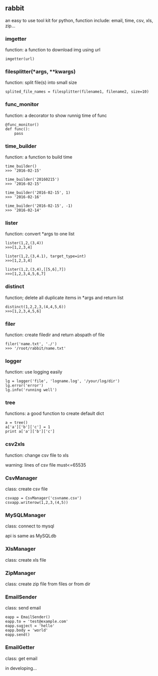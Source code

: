 ## rabbit

an easy to use tool kit for python, function include: email, time, csv, xls, zip...

### imgetter

function: a function to download img using url

	imgetter(url)

### filesplitter(*args, **kwargs)

function: split file(s) into small size

	splited_file_names = filesplitter(filename1, filename2, size=10)

### func_monitor

function: a decorator to show runnig time of func


	@func_monitor()
	def func():
		pass

### time_builder

function: a function to build time

	time_builder()
	>>> '2016-02-15'

	time_builder('20160215')
	>>> '2016-02-15'

	time_builder('2016-02-15', 1)
	>>> '2016-02-16'

	time_builder('2016-02-15', -1)
	>>> '2016-02-14'

### lister

function: convert *args to one list

	lister(1,2,(3,4))
	>>>[1,2,3,4]

	lister(1,2,(3,4.1), target_type=int)
	>>>[1,2,3,4]

	lister(1,2,(3,4),[[5,6],7])
	>>>[1,2,3,4,5,6,7]


### distinct

function; delete all duplicate items in *args and return list

	distinct(1,2,2,3,(4,4,5,6))
	>>>[1,2,3,4,5,6]

### filer

function: create filedir and return abspath of file

	filer('name.txt', './')
	>>> '/root/rabbit/name.txt'

### logger

function: use logging easily

	lg = logger('file', 'logname.log', '/your/log/dir')
	lg.error('error')
	lg.info('running well')

### tree

functions: a good function to create default dict

	a = tree()
	a['a']['b']['c'] = 1
	print a['a']['b']['c']

### csv2xls

function: change csv file to xls

warning: lines of csv file must<=65535

### CsvManager

class: create csv file

	csvapp = CsvManager('csvname.csv')
	csvapp.writerow(1,2,3,(4,5))

### MySQLManager

class: connect to mysql

api is same as MySQLdb

### XlsManager

class: create xls file

### ZipManager

class: create zip file from files or from dir

### EmailSender

class: send email

	eapp = EmailSender()
	eapp.to = 'test@example.com'
	eapp.sugject = 'hello'
	eapp.body = 'world'
	eapp.send()

### EmailGetter

class: get email

in developing...